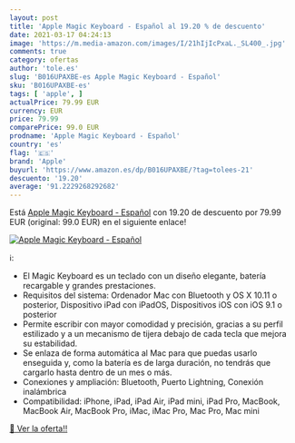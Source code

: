 ```yaml
---
layout: post
title: 'Apple Magic Keyboard - Español al 19.20 % de descuento'
date: 2021-03-17 04:24:13
image: 'https://m.media-amazon.com/images/I/21hIjIcPxaL._SL400_.jpg'
comments: true
category: ofertas
author: 'tole.es'
slug: 'B016UPAXBE-es Apple Magic Keyboard - Español'
sku: 'B016UPAXBE-es'
tags: [ 'apple', ]
actualPrice: 79.99 EUR
currency: EUR
price: 79.99
comparePrice: 99.0 EUR
prodname: 'Apple Magic Keyboard - Español'
country: 'es'
flag: '🇪🇸'
brand: 'Apple'
buyurl: 'https://www.amazon.es/dp/B016UPAXBE/?tag=tolees-21'
descuento: '19.20'
average: '91.2229268292682'
---
```


Está [Apple Magic Keyboard - Español](https://www.amazon.es/dp/B016UPAXBE/?tag=tolees-21) con 19.20 de descuento por 79.99 EUR (original: 99.0 EUR) en el siguiente enlace!

[![Apple Magic Keyboard - Español](https://m.media-amazon.com/images/I/21hIjIcPxaL._SL400_.jpg)](https://www.amazon.es/dp/B016UPAXBE/?tag=tolees-21)

ℹ️:

- El Magic Keyboard es un teclado con un diseño elegante, batería recargable y grandes prestaciones.
- Requisitos del sistema: Ordenador Mac con Bluetooth y OS X 10.11 o posterior, Dispositivo iPad con iPadOS, Dispositivos iOS con iOS 9.1 o posterior
- Permite escribir con mayor comodidad y precisión, gracias a su perfil estilizado y a un mecanismo de tijera debajo de cada tecla que mejora su estabilidad.
- Se enlaza de forma automática al Mac para que puedas usarlo enseguida y, como la batería es de larga duración, no tendrás que cargarlo hasta dentro de un mes o más.
- Conexiones y ampliación: Bluetooth, Puerto Lightning, Conexión inalámbrica
- Compatibilidad: iPhone, iPad, iPad Air, iPad mini, iPad Pro, MacBook, MacBook Air, MacBook Pro, iMac, iMac Pro, Mac Pro, Mac mini

[🛒 Ver la oferta!!](https://www.amazon.es/dp/B016UPAXBE/?tag=tolees-21)
